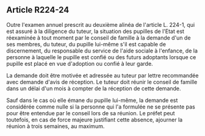 ## Article R224-24

Outre l'examen annuel prescrit au deuxième alinéa de l'article L. 224-1, qui est assuré à la diligence du
tuteur, la situation des pupilles de l'Etat est réexaminée à tout moment par le conseil de famille à la demande
d'un de ses membres, du tuteur, du pupille lui-même s'il est capable de discernement, du responsable du
service de l'aide sociale à l'enfance, de la personne à laquelle le pupille est confié ou des futurs adoptants
lorsque ce pupille est placé en vue d'adoption ou confié à leur garde.

La demande doit être motivée et adressée au tuteur par lettre recommandée avec demande d'avis de
réception. Le tuteur doit réunir le conseil de famille dans un délai d'un mois à compter de la réception de
cette demande.

Sauf dans le cas où elle émane du pupille lui-même, la demande est considérée comme nulle si la personne
qui l'a formulée ne se présente pas pour être entendue par le conseil lors de sa réunion. Le préfet peut
toutefois, en cas de force majeure justifiant cette absence, ajourner la réunion à trois semaines, au maximum.

